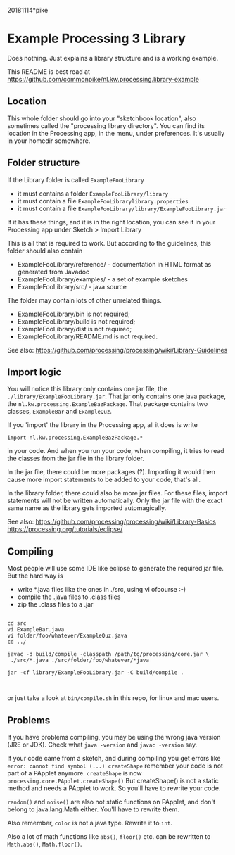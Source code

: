 20181114*pike
# Example Processing 3 Library

Does nothing. Just explains a library structure and is a working example.

This README is best read at 
https://github.com/commonpike/nl.kw.processing.library-example

## Location

This whole folder should go into your "sketchbook location",
also sometimes called the "processing library directory".
You can find its location in the Processing app, in the menu,
under preferences. It's usually in your homedir somewhere.

## Folder structure

If the Library folder is called `ExampleFooLibrary`
 - it must contains a folder `ExampleFooLibrary/library`
 - it must contain a file `ExampleFooLibrarylibrary.properties`
 - it must contain a file `ExampleFooLibrary/library/ExampleFooLibrary.jar`

If it has these things, and it is in the right location,
you can see it in your Processing app under Sketch > Import Library

This is all that is required to work. But according to the 
guidelines, this folder should also contain

 - ExampleFooLibrary/reference/ - documentation in HTML format as generated from Javadoc
 - ExampleFooLibrary/examples/  - a set of example sketches 
 - ExampleFooLibrary/src/ - java source

The folder may contain lots of other unrelated things.
 - ExampleFooLibrary/bin  is not required;
 - ExampleFooLibrary/build is not required;
 - ExampleFooLibrary/dist is not required;
 - ExampleFooLibrary/README.md is not required.
 
See also:
https://github.com/processing/processing/wiki/Library-Guidelines


## Import logic

You will notice this library only contains
one jar file, the `./library/ExampleFooLibrary.jar`. 
That jar only contains one java package, the `nl.kw.processing.ExampleBazPackage`.
That package contains two classes, `ExampleBar` and `ExampleQuz`.

If you 'import' the library in the Processing app, all 
it does is write 

`import nl.kw.processing.ExampleBazPackage.*`

in your code. And when you run your code, when compiling,
it tries to read the classes from the jar file in the library folder.

In the jar file, there could be more packages (?). 
Importing it would then cause more import statements
to be added to your code, that's all.

In the library folder, there could also be more jar files. 
For these files, import statements will not be written automatically.
Only the jar file with the exact same name as the library
gets imported automagically.



See also:
https://github.com/processing/processing/wiki/Library-Basics
https://processing.org/tutorials/eclipse/

## Compiling 

Most people will use some IDE like eclipse to generate
the required jar file. But the hard way is

- write *.java files like the ones in ./src, using vi ofcourse :-)
- compile the .java files to .class files 
- zip the .class files to a .jar  

```

cd src
vi ExampleBar.java
vi folder/foo/whatever/ExampleQuz.java
cd ../

javac -d build/compile -classpath /path/to/processing/core.jar \
 ./src/*.java ./src/folder/foo/whatever/*java

jar -cf library/ExampleFooLibrary.jar -C build/compile .
  
  
```

or just take a look at `bin/compile.sh` in this repo,
for linux and mac users.

## Problems 

If you have problems compiling, you may be using the wrong java
version (JRE or JDK). Check what `java -version` and `javac -version` say.

If your code came from a sketch, and during compiling you get errors like 
``error: cannot find symbol (...) createShape``
remember your code is not part of a PApplet anymore. 
`createShape` is now `processing.core.PApplet.createShape()`
But createShape() is not a  static method and needs a PApplet
to work. So you'll have to rewrite your code.

`random()` and `noise()` are also not static functions on PApplet, 
and don't belong to java.lang.Math either. You'll have to rewrite
them.

Also remember, `color` is not a java type. Rewrite it to `int`.

Also a lot of math functions like `abs()`, `floor()` etc. can
be rewritten to `Math.abs()`, `Math.floor()`. 


